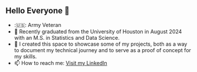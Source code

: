 ## Hello Everyone 👋


- :🇺🇸: Army Veteran 
- :scroll: Recently graduated from the University of Houston in August 2024 with an M.S. in Statistics and Data Science.
- :mag_right: I created this space to showcase some of my projects, both as a way to document my technical journey and to serve as a proof of concept for my skills.
- 📫 How to reach me: [Visit my LinkedIn](https://www.linkedin.com/in/clintonmckenzie007/)

<!--
**ClintsMck/ClintsMck** is a ✨ _special_ ✨ repository because its `README.md` (this file) appears on your GitHub profile.

Here are some ideas to get you started:

- 🔭 I’m currently working on ...
- 🌱 I’m currently learning ...
- 👯 I’m looking to collaborate on ...
- 🤔 I’m looking for help with ...
- 💬 Ask me about ...
- 📫 How to reach me: ...
- 😄 Pronouns: ...
- ⚡ Fun fact: ...
-->
